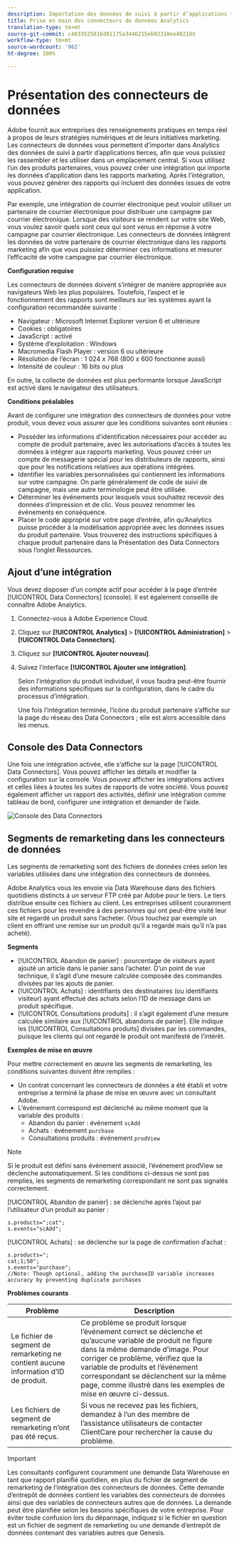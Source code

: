 ```yaml
---
description: Importation des données de suivi à partir d’applications tierces dans Analytics.
title: Prise en main des connecteurs de données Analytics
translation-type: tm+mt
source-git-commit: c4833525816d81175a3446215eb92310ee4021dd
workflow-type: tm+mt
source-wordcount: '962'
ht-degree: 100%

---
```



# Présentation des connecteurs de données

Adobe fournit aux entreprises des renseignements pratiques en temps réel à propos de leurs stratégies numériques et de leurs initiatives marketing. Les connecteurs de données vous permettent d’importer dans Analytics des données de suivi à partir d’applications tierces, afin que vous puissiez les rassembler et les utiliser dans un emplacement central. Si vous utilisez l’un des produits partenaires, vous pouvez créer une intégration qui importe les données d’application dans les rapports marketing. Après l’intégration, vous pouvez générer des rapports qui incluent des données issues de votre application.

Par exemple, une intégration de courrier électronique peut vouloir utiliser un partenaire de courrier électronique pour distribuer une campagne par courrier électronique. Lorsque des visiteurs se rendent sur votre site Web, vous voulez savoir quels sont ceux qui sont venus en réponse à votre campagne par courrier électronique. Les connecteurs de données intègrent les données de votre partenaire de courrier électronique dans les rapports marketing afin que vous puissiez déterminer ces informations et mesurer l’efficacité de votre campagne par courrier électronique.

**Configuration requise**

Les connecteurs de données doivent s’intégrer de manière appropriée aux navigateurs Web les plus populaires. Toutefois, l’aspect et le fonctionnement des rapports sont meilleurs sur les systèmes ayant la configuration recommandée suivante :

* Navigateur : Microsoft Internet Explorer version 6 et ultérieure
* Cookies : obligatoires
* JavaScript : activé
* Système d’exploitation : Windows
* Macromedia Flash Player : version 6 ou ultérieure
* Résolution de l’écran : 1 024 x 768 (800 x 600 fonctionne aussi)
* Intensité de couleur : 16 bits ou plus

En outre, la collecte de données est plus performante lorsque JavaScript est activé dans le navigateur des utilisateurs.

**Conditions préalables**

Avant de configurer une intégration des connecteurs de données pour votre produit, vous devez vous assurer que les conditions suivantes sont réunies :

* Posséder les informations d’identification nécessaires pour accéder au compte de produit partenaire, avec les autorisations d’accès à toutes les données à intégrer aux rapports marketing. Vous pouvez créer un compte de messagerie spécial pour les distributeurs de rapports, ainsi que pour les notifications relatives aux opérations intégrées.
* Identifier les variables personnalisées qui contiennent les informations sur votre campagne. On parle généralement de code de suivi de campagne, mais une autre terminologie peut être utilisée.
* Déterminer les événements pour lesquels vous souhaitez recevoir des données d’impression et de clic. Vous pouvez renommer les événements en conséquence.
* Placer le code approprié sur votre page d’entrée, afin qu’Analytics puisse procéder à la modélisation appropriée avec les données issues du produit partenaire. Vous trouverez des instructions spécifiques à chaque produit partenaire dans la Présentation des Data Connectors sous l’onglet Ressources.

## Ajout d’une intégration

Vous devez disposer d’un compte actif pour accéder à la page d’entrée [!UICONTROL Data Connectors] (console). Il est également conseillé de connaître Adobe Analytics.

1. Connectez-vous à Adobe Experience Cloud.
1. Cliquez sur **[!UICONTROL Analytics]** > **[!UICONTROL Administration]** > **[!UICONTROL Data Connectors]**.
1. Cliquez sur **[!UICONTROL Ajouter nouveau]**.
1. Suivez l’interface **[!UICONTROL Ajouter une intégration]**.

   Selon l’intégration du produit individuel, il vous faudra peut-être fournir des informations spécifiques sur la configuration, dans le cadre du processus d’intégration.

   Une fois l’intégration terminée, l’icône du produit partenaire s’affiche sur la page du réseau des Data Connectors ; elle est alors accessible dans les menus.

## Console des Data Connectors

Une fois une intégration activée, elle s’affiche sur la page [!UICONTROL Data Connectors]. Vous pouvez afficher les détails et modifier la configuration sur la console. Vous pouvez afficher les intégrations actives et celles liées à toutes les suites de rapports de votre société. Vous pouvez également afficher un rapport des activités, définir une intégration comme tableau de bord, configurer une intégration et demander de l’aide.

![Console des Data Connectors](assets/data-connectors-console.png)

## Segments de remarketing dans les connecteurs de données

Les segments de remarketing sont des fichiers de données crées selon les variables utilisées dans une intégration des connecteurs de données.

Adobe Analytics vous les envoie via Data Warehouse dans des fichiers quotidiens distincts à un serveur FTP créé par Adobe pour le tiers. Le tiers distribue ensuite ces fichiers au client. Les entreprises utilisent couramment ces fichiers pour les revendre à des personnes qui ont peut-être visité leur site et regardé un produit sans l’acheter. (Vous touchez par exemple un client en offrant une remise sur un produit qu’il a regardé mais qu’il n’a pas acheté).

**Segments**

* [!UICONTROL Abandon de panier] : pourcentage de visiteurs ayant ajouté un article dans le panier sans l’acheter. D’un point de vue technique, il s’agit d’une mesure calculée composée des commandes divisées par les ajouts de panier.
* [!UICONTROL Achats] : identifiants des destinataires (ou identifiants visiteur) ayant effectué des achats selon l’ID de message dans un produit spécifique.
* [!UICONTROL Consultations produits] : il s’agit également d’une mesure calculée similaire aux [!UICONTROL abandons de panier]. Elle indique les [!UICONTROL Consultations produits] divisées par les commandes, puisque les clients qui ont regardé le produit ont manifesté de l’intérêt.

**Exemples de mise en œuvre**

Pour mettre correctement en œuvre les segments de remarketing, les conditions suivantes doivent être remplies :

* Un contrat concernant les connecteurs de données a été établi et votre entreprise a terminé la phase de mise en œuvre avec un consultant Adobe.
* L’événement correspond est déclenché au même moment que la variable des produits :
   * Abandon du panier : événement `scAdd`
   * Achats : événement `purchase`
   * Consultations produits : événement `prodView`

>[!NOTE]
>
> Si le produit est défini sans événement associé, l’événement prodView se déclenche automatiquement. Si les conditions ci-dessus ne sont pas remplies, les segments de remarketing correspondant ne sont pas signalés correctement.

[!UICONTROL Abandon de panier] : se déclenche après l’ajout par l’utilisateur d’un produit au panier :

```
s.products=";cat";
s.events="scAdd";
```

[!UICONTROL Achats] : se déclenche sur la page de confirmation d’achat :

```
s.products=";
cat;1;50";
s.events="purchase";
//Note: Though optional, adding the purchaseID variable increases accuracy by preventing duplicate purchases
```

**Problèmes courants**

| Problème | Description |
| -----------| ---------- |  
| Le fichier de segment de remarketing ne contient aucune information d’ID de produit. | Ce problème se produit lorsque l’événement correct se déclenche et qu’aucune variable de produit ne figure dans la même demande d’image. Pour corriger ce problème, vérifiez que la variable de produits et l’événement correspondant se déclenchent sur la même page, comme illustré dans les exemples de mise en œuvre ci-dessus. |
| Les fichiers de segment de remarketing n’ont pas été reçus. | Si vous ne recevez pas les fichiers, demandez à l’un des membre de l’assistance utilisateurs de contacter ClientCare pour rechercher la cause du problème. |


>[!IMPORTANT]
>
>Les consultants configurent couramment une demande Data Warehouse en tant que rapport planifié quotidien, en plus du fichier de segment de remarketing de l’intégration des connecteurs de données. Cette demande d’entrepôt de données contient les variables des connecteurs de données ainsi que des variables de connecteurs autres que de données. La demande peut être planifiée selon les besoins spécifiques de votre entreprise. Pour éviter toute confusion lors du dépannage, indiquez si le fichier en question est un fichier de segment de remarketing ou une demande d’entrepôt de données contenant des variables autres que Genesis.
